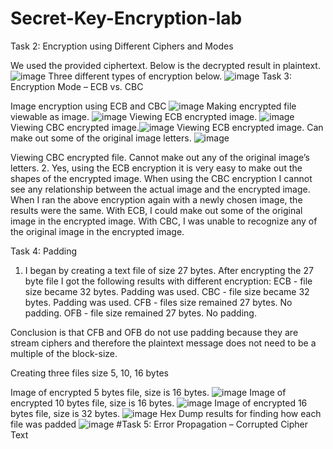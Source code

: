 # Secret-Key-Encryption-lab

Task 2: Encryption using Different Ciphers and Modes

We used the provided ciphertext. Below is the decrypted result in plaintext.
![image](https://user-images.githubusercontent.com/93581168/147961895-714575b5-c1db-4626-8794-0d67cf295bb8.png)
Three different types of encryption below.
![image](https://user-images.githubusercontent.com/93581168/147962088-b0209a2a-bb02-4888-8ddb-4e17a520d77f.png)
Task 3: Encryption Mode – ECB vs. CBC

Image encryption using ECB and CBC
![image](https://user-images.githubusercontent.com/93581168/147962054-2466db67-e5ab-4686-ac35-32d1c2cbefc4.png)
Making encrypted file viewable as image.
![image](https://user-images.githubusercontent.com/93581168/147962191-72e6dc34-73ba-44ed-ac87-423ad0556013.png)
Viewing ECB encrypted image.
![image](https://user-images.githubusercontent.com/93581168/147962226-6184baf5-26a1-4c46-b29c-5362c5eec0e2.png)
Viewing CBC encrypted image.![image](https://user-images.githubusercontent.com/93581168/147962254-f0528c42-a73e-46cf-9e27-59b8a1e88fc5.png)
Viewing ECB encrypted image. Can make out some of the original image letters.
![image](https://user-images.githubusercontent.com/93581168/147962283-16153fa7-62f3-402e-85a2-ac06bf8da12f.png)

Viewing CBC encrypted file. Cannot make out any of the original image’s letters.
2. Yes, using the ECB encryption it is very easy to make out the shapes of the encrypted image. When using the CBC encryption I cannot see any relationship between the actual image and the encrypted image. When I ran the above encryption again with a newly chosen image, the results were the same. With ECB, I could make out some of the original image in the encrypted image. With CBC, I was unable to recognize any of the original image in the encrypted image.

Task 4: Padding

1. I began by creating a text file of size 27 bytes. After encrypting the 27 byte file I got the following results with different encryption:
ECB - file size became 32 bytes. Padding was used. CBC - file size became 32 bytes. Padding was used. CFB - files size remained 27 bytes. No padding.
OFB - file size remained 27 bytes. No padding.

Conclusion is that CFB and OFB do not use padding because they are stream ciphers and therefore the plaintext message does not need to be a multiple of the block-size.
 
Creating three files size 5, 10, 16 bytes

Image of encrypted 5 bytes file, size is 16 bytes.
![image](https://user-images.githubusercontent.com/93581168/147962337-c054d951-0fec-4b39-8bb5-8607c36743fb.png)
Image of encrypted 10 bytes file, size is 16 bytes.
![image](https://user-images.githubusercontent.com/93581168/147962352-41ad890d-43c2-4c4b-9cee-46a104321005.png)
Image of encrypted 16 bytes file, size is 32 bytes.
![image](https://user-images.githubusercontent.com/93581168/147962381-6ea49c36-451d-422f-9499-840281bf4e7a.png)
Hex Dump results for finding how each file was padded
![image](https://user-images.githubusercontent.com/93581168/147962396-104ae178-18dd-49d2-967f-df8a2eae13e2.png)
#Task 5: Error Propagation – Corrupted Cipher Text
